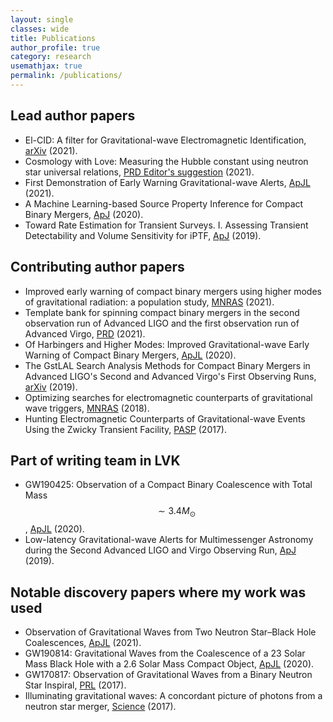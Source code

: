 ```yaml
---
layout: single
classes: wide
title: Publications
author_profile: true
category: research
usemathjax: true
permalink: /publications/
---
```


## Lead author papers
- El-CID: A filter for Gravitational-wave Electromagnetic Identification, [arXiv](https://arxiv.org/abs/2108.04166) (2021).
- Cosmology with Love:  Measuring the Hubble constant using neutron star universal relations, [PRD Editor's suggestion](https://arxiv.org/abs/2106.06589) (2021).
- First Demonstration of Early Warning Gravitational-wave Alerts, [ApJL](https://iopscience.iop.org/article/10.3847/2041-8213/abed54) (2021).
- A Machine Learning-based Source Property Inference for Compact Binary Mergers, [ApJ](https://iopscience.iop.org/article/10.3847/1538-4357/ab8dbe) (2020).
- Toward Rate Estimation for Transient Surveys. I. Assessing Transient Detectability and Volume Sensitivity for iPTF, [ApJ](https://iopscience.iop.org/article/10.3847/1538-4357/ab2b9c) (2019).

## Contributing author papers
- Improved early warning of compact binary mergers using higher modes of gravitational radiation: a population study, [MNRAS](https://doi.org/10.1093/mnras/stab125) (2021).
- Template bank for spinning compact binary mergers in the second observation run of Advanced LIGO and the first observation run of Advanced Virgo, [PRD](https://journals.aps.org/prd/abstract/10.1103/PhysRevD.103.084047) (2021).
- Of Harbingers and Higher Modes: Improved Gravitational-wave Early Warning of Compact Binary Mergers, [ApJL](https://iopscience.iop.org/article/10.3847/2041-8213/aba42d) (2020).
- The GstLAL Search Analysis Methods for Compact Binary Mergers in Advanced LIGO's Second and Advanced Virgo's First Observing Runs, [arXiv](https://arxiv.org/abs/1901.08580) (2019).
- Optimizing searches for electromagnetic counterparts of gravitational wave triggers, [MNRAS](https://doi.org/10.1093/mnras/sty1066) (2018).
- Hunting Electromagnetic Counterparts of Gravitational-wave Events Using the Zwicky Transient Facility, [PASP](https://iopscience.iop.org/article/10.1088/1538-3873/aa884f) (2017).

## Part of writing team in LVK
- GW190425: Observation of a Compact Binary Coalescence with Total Mass $$\sim 3.4 M_{\odot}$$, [ApJL](https://iopscience.iop.org/article/10.3847/2041-8213/ab75f5) (2020).
- Low-latency Gravitational-wave Alerts for Multimessenger Astronomy during the Second Advanced LIGO and Virgo Observing Run, [ApJ](https://iopscience.iop.org/article/10.3847/1538-4357/ab0e8f) (2019).

## Notable discovery papers where my work was used
- Observation of Gravitational Waves from Two Neutron Star–Black Hole Coalescences, [ApJL](https://iopscience.iop.org/article/10.3847/2041-8213/ac082e) (2021).
- GW190814: Gravitational Waves from the Coalescence of a 23 Solar Mass Black Hole with a 2.6 Solar Mass Compact Object, [ApJL](https://iopscience.iop.org/article/10.3847/2041-8213/ab960f) (2020).
- GW170817: Observation of Gravitational Waves from a Binary Neutron Star Inspiral, [PRL](https://journals.aps.org/prl/abstract/10.1103/PhysRevLett.119.161101) (2017).
- Illuminating gravitational waves: A concordant picture of photons from a neutron star merger, [Science](https://www.science.org/lookup/doi/10.1126/science.aap9455) (2017).
